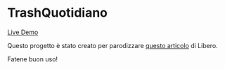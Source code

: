 # TrashQuotidiano

[Live Demo](https://helias.github.io/TrashQuotidiano/)

Questo progetto è stato creato per parodizzare [questo articolo](https://www.huffingtonpost.it/2019/01/23/cala-il-pil-aumentano-i-gay-il-titolo-di-libero-suscita-la-reazione-della-rete_a_23650362/) di Libero.

Fatene buon uso!
